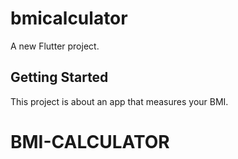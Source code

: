 # bmicalculator

A new Flutter project.

## Getting Started

This project is about an app that measures your BMI.

# BMI-CALCULATOR
